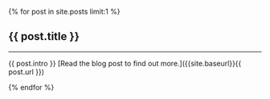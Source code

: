 {% for post in site.posts limit:1 %}
## {{ post.title }}
* * *

{{ post.intro }}
[Read the blog post to find out more.]({{site.baseurl}}{{ post.url }})

{% endfor %}
